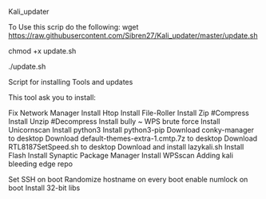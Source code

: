 Kali_updater

To Use this scrip do the following:
wget https://raw.githubusercontent.com/Sibren27/Kali_updater/master/update.sh

chmod +x update.sh

./update.sh

Script for installing Tools and updates

This tool ask you to install:

Fix Network Manager
Install Htop
Install File-Roller
Install Zip #Compress
Install Unzip #Decompress
Install bully ~ WPS brute force
Install Unicornscan
Install python3 
Install python3-pip
Download conky-manager to desktop
Download default-themes-extra-1.cmtp.7z to desktop
Download RTL8187SetSpeed.sh to desktop
Download and install lazykali.sh
Install Flash
Install Synaptic Package Manager
Install WPSscan
Adding kali bleeding edge repo

Set SSH on boot
Randomize hostname on every boot
enable numlock on boot
Install 32-bit libs
